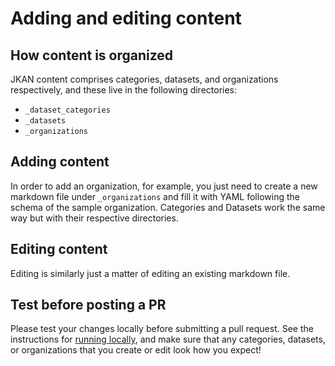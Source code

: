 # Adding and editing content

## How content is organized

JKAN content comprises categories, datasets, and organizations respectively, and these live in the following directories:
- `_dataset_categories`
- `_datasets`
- `_organizations`

## Adding content

In order to add an organization, for example, you just need to create a new markdown file under `_organizations` and fill it with YAML following the schema of the sample organization. Categories and Datasets work the same way but with their respective directories.

## Editing content

Editing is similarly just a matter of editing an existing markdown file.

## Test before posting a PR

Please test your changes locally before submitting a pull request. See the instructions for [running locally](running-locally.md), and make sure that any categories, datasets, or organizations that you create or edit look how you expect!
